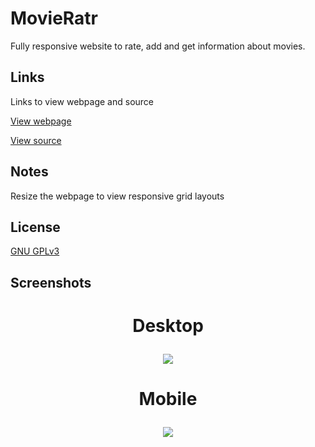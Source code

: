 # MovieRatr

Fully responsive website to rate, add and get information about movies.

## Links

Links to view webpage and source

[View webpage](https://movieratr-week-3.glitch.me)

[View source](https://glitch.com/edit/#!/movieratr-week-3)


## Notes

Resize the webpage to view responsive grid layouts

## License
[GNU GPLv3 ](https://choosealicense.com/licenses/gpl-3.0/)

## Screenshots
<h1 align="center">Desktop</p>
<p align="center">
  <img src="https://i.ibb.co/tqvYZjb/firefox-Hr-Lrq1e8-Oi.png">
</p>

<h1 align="center">Mobile</p>
<p align="center">
  <img src="https://i.ibb.co/pf8mpHz/firefox-ah-ZS9-Xhez-Z.png">
</p>
